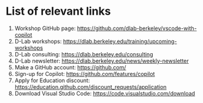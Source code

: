 # List of relevant links
1. Workshop GitHub page: https://github.com/dlab-berkeley/vscode-with-copilot
2. D-Lab workshops: https://dlab.berkeley.edu/training/upcoming-workshops 
3. D-Lab consulting: https://dlab.berkeley.edu/consulting
4. D-Lab newsletter: https://dlab.berkeley.edu/news/weekly-newsletter
5. Make a GitHub account: https://github.com/
6. Sign-up for Copilot: https://github.com/features/copilot
7. Apply for Education discount: https://education.github.com/discount_requests/application
8. Download Visual Studio Code: https://code.visualstudio.com/download
